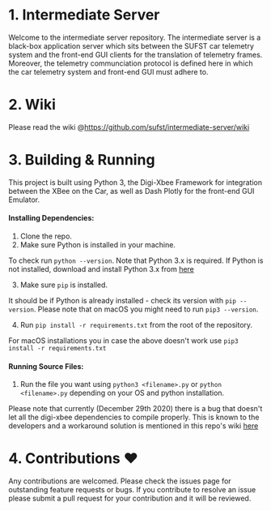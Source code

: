 # 1. Intermediate Server
Welcome to the intermediate server repository. The intermediate server is a black-box application server which sits between the SUFST car telemetry system and the front-end GUI clients for the translation of telemetry frames. Moreover, the telemetry communciation protocol is defined here in which the car telemetry system and front-end GUI must adhere to. 

# 2. Wiki
Please read the wiki @https://github.com/sufst/intermediate-server/wiki

# 3. Building & Running
This project is built using Python 3, the Digi-Xbee Framework for integration between the XBee on the Car, as well as Dash Plotly for the front-end GUI Emulator. 

#### Installing Dependencies: 

1. Clone the repo.
1. Make sure Python is installed in your machine. 

To check run `python --version`. Note that  Python 3.x is required. If Python is not installed, download and install Python 3.x from [here](https://www.python.org/)

3. Make sure `pip` is installed. 

It should be if Python is already installed - check its version with `pip --version`. Please note that on macOS you might need to run `pip3 --version`. 

4. Run `pip install -r requirements.txt` from the root of the repository. 

For macOS installations you in case the above doesn't work use `pip3 install -r requirements.txt`

#### Running Source Files: 

1. Run the file you want using `python3 <filename>.py` or `python <filename>.py` depending on your OS and python installation. 
 

Please note that currently (December 29th 2020) there is a bug that doesn't let all the digi-xbee dependencies to compile properly. This is known to the developers and a workaround solution is mentioned in this repo's wiki [here](https://github.com/sufst/intermediate-server/wiki)

# 4. Contributions :heart:
Any contributions are welcomed. Please check the issues page for outstanding feature requests or bugs. If you contribute to resolve an issue please submit a pull request for your contribution and it will be reviewed.
